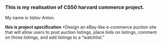 ### This is my realisation of CS50 harvard commerce project.

My name is *Valov Anton*. 

**this is project specification**
*Design an eBay-like e-commerce auction site that will allow users to post auction listings, place bids on listings, comment on those listings, and add listings to a “watchlist.”
